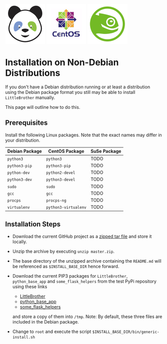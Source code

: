 ![LittleBrother-Logo](little_brother/static/icons/icon-baby-panda-128x128.png)
![CentOS-Logo](doc/centos-logo.png)
![OpenSuSe-Logo](doc/opensuse-logo.png)

# Installation on Non-Debian Distributions

If you don't have a Debian distribution running or at least a distribution using the Debian package format you
still may be able to install `LittleBrother` manually.

This page will outline how to do this.

## Prerequisites

Install the following Linux packages. Note that the exact names may differ in your distribution.

| Debian Package     | CentOS Package        | SuSe Package |
| ------------------ | --------------------- | ------------ |
|   `python3`        | `python3`             | TODO         |
|   `python3-pip`    | `python3-pip`         | TODO         |
|   `python-dev`     | `python2-devel`       | TODO         |
|   `python3-dev`    | `python3-devel`       | TODO         |
|   `sudo`           | `sudo`                | TODO         |
|   `gcc`            | `gcc`                 | TODO         |
|   `procps`         | `procps-ng`           | TODO         |
|   `virtualenv`     | `python3-virtualenv`  | TODO         |

## Installation Steps

*   Download the current GitHub project as a 
    [zipped tar file](https://github.com/marcus67/little_brother/archive/master.zip) and store it locally.
    
*   Unzip the archive by executing `unzip master.zip`.

*   The base directory of the unzipped archive containing the `README.md` will be referenced as `$INSTALL_BASE_DIR`
    hence forward.

*   Download the current PIP3 packages for `LittleBrother`, `python_base_app` and `some_flask_helpers` from 
    the test PyPi repository using these links 
    
    *   [LittleBrother](https://test.pypi.org/project/little-brother/#files) 
    *   [python_base_app](https://test.pypi.org/project/python-base-app/#files) 
    *   [some_flask_helpers](https://test.pypi.org/project/some-flask-helpers/#files) 
    
    and store a copy of them into `/tmp`.
    Note: By default, these three files are included in the Debian package.
*   Change to `root` and execute the script `$INSTALL_BASE_DIR/bin/generic-install.sh`

